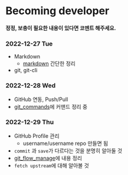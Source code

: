 # Becoming developer
**정정, 보충이 필요한 내용이 있다면 코멘트 해주세요.**
### 2022-12-27 Tue
* Markdown
  - [markdown](summary/markdown.md) 간단한 정리
* git, git-cli

### 2022-12-28 Wed
* GitHub 연동, Push/Pull
* [git_commands](summary/git_commands.md)에 커맨드 정리 중

### 2022-12-29 Thu
* GitHub Profile 관리
  * username/username repo 만들면 됨
* `commit` 과 `save`가 다르다는 것을 분명히 알아둘 것
* [git_flow_manage](summary/git_flow_manage.md)에 내용 정리
* `fetch upstream`에 대해 알아볼 것
